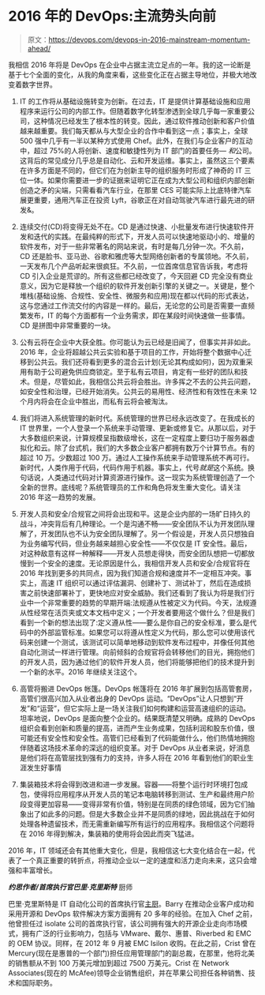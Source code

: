 # 2016 年的 DevOps:主流势头向前

> 原文：<https://devops.com/devops-in-2016-mainstream-momentum-ahead/>

我相信 2016 年将是 DevOps 在企业中占据主流立足点的一年。我的这一论断是基于七个全面的变化，从我的角度来看，这些变化正在占据主导地位，并极大地改变着数字世界。

1.  IT 的工作将从基础设施转变为创新。在过去，IT 是提供计算基础设施和应用程序来运行公司的内部工作。但随着数字化转型渗透到全球几乎每一家重要公司，这种情况已经发生了根本性的转变。因此，通过软件推动创新和客户价值越来越重要。我们每天都从与大型企业的合作中看到这一点；事实上，全球 500 强中几乎有一半以某种方式使用 Chef。此外，在我们与企业客户的互动中，超过 75%的人将创新、速度和敏捷性列为 IT 部门的首要任务— *和*公司。这背后的常见成分几乎总是自动化、云和开发运维。事实上，虽然这三个要素在许多方面是不同的，但它们在为创新主导的组织服务时形成了神奇的 IT 三位一体。如果你需要进一步的证据来证明它正在成为大型公司和组织内部创新创造之矛的尖端，只需看看汽车行业，在那里 CES 可能实际上比底特律汽车展更重要，通用汽车正在投资 Lyft，谷歌正在对自动驾驶汽车进行最先进的研发&。

2.  连续交付(CD)将变得无处不在。CD 是通过快速、小批量发布进行快速软件开发和迭代的实践。在最纯粹的形式下，开发人员可以快速地驱动小的、增量的软件发布，对于一些非常著名的网站来说，有时是每几分钟一次。不久前，CD 还是脸书、亚马逊、谷歌和雅虎等大型网络创新者的专属领地。不久前，一天发布几个产品听起来很疯狂。不久前，一位首席信息官告诉我，考虑将 CD 引入企业是荒谬的。所有这些都已经改变了，今天回避 CD 完全没有商业意义，因为它是释放一个组织的软件开发创新引擎的关键之一。关键是，整个堆栈(基础设施、合规性、安全性、微服务和应用)现在都以代码的形式表达，这与您通过工作流交付的内容是一样的。最后，无论您的公司是否需要一直频繁发布，IT 的每个方面都有一个业务需求，即在某段时间快速做一些事情。CD 是拼图中非常重要的一块。

3.  公有云将在企业中大获全胜。你可能认为云已经是旧闻了，但事实并非如此。2016 年，企业将超越公共云实验和基于项目的工作，开始将整个数据中心迁移到公共云。我们还将看到更多的混合云计划(无论其构成如何)，因为双重采用有助于公司避免供应商锁定。至于私有云项目，肯定有一些好的团队和技术。但是，尽管如此，我相信公共云将会胜出。许多挥之不去的公共云问题，如安全性和治理，已经开始消失。公共云的易用性、经济性和有效性在未来 12 个月内将会在企业中胜出，而私有云将会被淘汰。

4.  我们将进入系统管理的新时代。系统管理的世界已经永远改变了。在我成长的 IT 世界里，一个人登录一个系统来手动管理、更新或修复它。从那以后，对于大多数组织来说，计算规模呈指数级增长，这在一定程度上要归功于服务器虚拟化和云。除了台式机，我们的大多数企业客户都拥有数万个计算节点。有的超过 10 万。少数超过 100 万。通过人工操作系统来手动管理系统不再可行。新时代，人类作用于代码，代码作用于机器。事实上，代号*就是*这个系统。换句话说，人类通过代码对计算资源进行操作。这一现实为系统管理创造了一个全新的世界。底线呢？系统管理员的工作和角色将发生重大变化。请关注 2016 年这一趋势的发展。

5.  开发人员和安全/合规官之间将会出现和平。这是企业内部的一场旷日持久的战斗，冲突背后有几种理论。一个是沟通不畅——安全团队不认为开发团队理解了，开发团队也不认为安全团队理解了。另一个假设是，开发人员只想独自为业务编写代码，但业务越来越担心安全性——不仅仅是 IT 安全性。最后，对这种敌意有这样一种解释——开发人员想走得快，而安全团队想把一切都放慢到一个安全的速度。无论原因是什么，我相信开发人员和安全/合规官将在 2016 年找到更多的共同点，因为我们知道合规和速度并不一定相互冲突。事实上，高速 IT 组织可以通过评估漏洞、创建补丁、测试补丁，然后在造成损害之前快速部署补丁，更快地应对安全威胁。我们还看到了我认为将是我们行业中一个非常重要的趋势的早期开端:法规遵从性被定义为代码。今天，法规遵从性经常在活页夹或文本文档中定义；一个开发者要用这个做什么？但是我们看到一个新的想法出现了:定义遵从性——要么是你自己的安全标准，要么是代码中的外部监管标准。如果您可以将遵从性定义为代码，那么您可以使用该代码来创建一个测试，该测试可以简单地移动到软件发布过程中，并像任何其他自动化测试一样进行管理。向前倾斜的合规官将会转移他们的目光，拥抱他们的开发人员，因为通过他们的软件开发人员，他们将能够把他们的技术提升到一个新的水平。2016 年继续关注这个。

6.  高管将搬进 DevOps 帐篷。DevOps 帐篷将在 2016 年扩展到包括高管套房，高管们很高兴加入从业者出身的 DevOps 运动。“DevOps”让人只想到“开发”和“运营”，但它实际上是一场关注我们如何构建和运营高速组织的运动。坦率地说，DevOps 是面向整个企业的。结果既清楚又明确。成熟的 DevOps 组织会看到创新和质量的提高，进而产生业务成果，包括利润和股东价值，很可能还有安全性和安全性。高管们已经看到了代码能做什么，他们热情地拥抱伴随着这场技术革命的深远的组织变革。对于 DevOps 从业者来说，好消息是他们将在高管层找到强有力的支持，许多人将在 2016 年看到他们的职业生涯发生好事情

7.  集装箱技术将会得到改进和进一步发展。容器——将整个运行时环境打包成包，使得将应用程序从开发人员的笔记本电脑转移到测试、生产和最终用户阶段变得更加容易——变得非常有价值，特别是在同质的绿色领域，因为它们抽象出了如此多的问题。但是大多数企业并不是同质的绿地，因此挑战在于如何处理各种遗留技术，而无需重新编写所有运行的应用程序。我相信这个问题将在 2016 年得到解决，集装箱的使用将会因此而突飞猛进。

2016 年，IT 领域还会有其他重大变化，但是，我相信这七大变化结合在一起，代表了一个真正重要的转折点，将推动企业以一定的速度和活力走向未来，这只会增强和丰富增长。

***约思作者/首席执行官巴里·克里斯特*** 厨师

巴里·克里斯特是 IT 自动化公司的首席执行官[主厨](https://www.chef.io/)。Barry 在推动企业客户成功和采用开源和 DevOps 软件解决方案方面拥有 20 多年的经验。在加入 Chef 之前，他曾担任过 isolate 公司的首席执行官，该公司拥有强大的开源企业走向市场模式，拥有广泛的行业影响力，包括与 VMware、戴尔、惠普、Riverbed 和 EMC 的 OEM 协议。同样，在 2012 年 9 月被 EMC Isilon 收购。在此之前，Crist 曾在 Mercury(现在是惠普的一个部门)担任应用管理部门的副总裁，在那里，他将北美的销售额从不到 100 万美元增加到超过 7500 万美元。Crist 在 Network Associates(现在的 McAfee)领导企业销售组织，并在苹果公司担任各种销售、技术和国际职务。